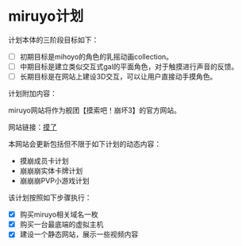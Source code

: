# miruyo计划

计划本体的三阶段目标如下：

- [ ] 初期目标是mihoyo的角色的乳摇动画collection。
- [ ] 中期目标是建立类似交互式gal的平面角色，对于触摸进行声音的反馈。
- [ ] 长期目标是在网站上建设3D交互，可以让用户直接动手摸角色。

计划附加内容：

miruyo网站将作为舰团【摸索吧！崩坏3】的官方网站。

网站链接：[摸了](http://miruyo.railgun.tech/mobeng.html)

本网站会更新包括但不限于如下计划的动态内容：

- 摸崩成员卡计划
- 崩崩崩实体卡牌计划
- 崩崩崩PVP小游戏计划

该计划按照如下步骤执行：

- [x] 购买miruyo相关域名一枚
- [x] 购买一台最底端的虚拟主机
- [x] 建设一个静态网站，展示一些视频内容
